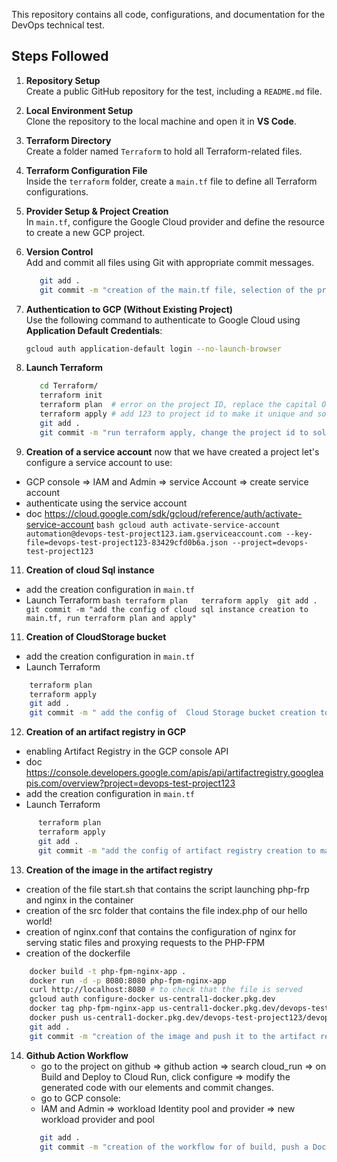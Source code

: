 This repository contains all code, configurations, and documentation for the DevOps technical test.

## Steps Followed

1. **Repository Setup**  
   Create a public GitHub repository for the test, including a `README.md` file.

2. **Local Environment Setup**  
   Clone the repository to the local machine and open it in **VS Code**.

3. **Terraform Directory**  
   Create a folder named `Terraform` to hold all Terraform-related files.

4. **Terraform Configuration File**  
   Inside the `terraform` folder, create a `main.tf` file to define all Terraform configurations.

5. **Provider Setup & Project Creation**  
   In `main.tf`, configure the Google Cloud provider and define the resource to create a new GCP project.

6. **Version Control**  
   Add and commit all files using Git with appropriate commit messages.
    ```bash
       git add .
       git commit -m "creation of the main.tf file, selection of the provider, and creation of the project"
    ```
   
8. **Authentication to GCP (Without Existing Project)**  
   Use the following command to authenticate to Google Cloud using **Application Default Credentials**:
   ```bash
   gcloud auth application-default login --no-launch-browser 
   ```
9. **Launch Terraform**
    ```bash
       cd Terraform/
       terraform init 
       terraform plan  # error on the project ID, replace the capital O letter with the O letter
       terraform apply # add 123 to project id to make it unique and solve error of project creation
       git add .
       git commit -m "run terraform apply, change the project id to solve the creation error, add other terraform file to the gitignore"
    ```
10. **Creation of a service account**
   now that we have created a project let's configure a service account to use:
   - GCP console => IAM and Admin => service Account => create service account
   - authenticate using the service account 
   - doc https://cloud.google.com/sdk/gcloud/reference/auth/activate-service-account
    ```bash
       gcloud auth activate-service-account automation@devops-test-project123.iam.gserviceaccount.com --key-file=devops-test-project123-83429cfd0b6a.json --project=devops-test-project123
    ```
11. **Creation of cloud Sql instance**
   - add the creation configuration in `main.tf`
   - Launch Terraform
    ```bash
       terraform plan  
       terraform apply 
       git add .
       git commit -m "add the config of cloud sql instance creation to main.tf, run terraform plan and apply"
    ```

11. **Creation of  CloudStorage bucket**
   - add the creation configuration in `main.tf`
   - Launch Terraform
   ``` bash
       terraform plan  
       terraform apply 
       git add .
       git commit -m " add the config of  Cloud Storage bucket creation to main.tf, run terraform plan and apply"
   ```

12. **Creation of an artifact registry in GCP**
   - enabling Artifact Registry in the GCP console API
   - doc https://console.developers.google.com/apis/api/artifactregistry.googleapis.com/overview?project=devops-test-project123
   - add the creation configuration in `main.tf`
   - Launch Terraform
   ```bash
         terraform plan
         terraform apply
         git add .
         git commit -m "add the config of artifact registry creation to main.tf, run terraform plan and apply"
   ```

13. **Creation of the image in the artifact registry**
   - creation of the file start.sh that contains the script launching php-frp and nginx in the container
   - creation of the src folder that contains the file index.php of our hello world!
   - creation of nginx.conf that contains the configuration of nginx for serving static files and proxying requests to the PHP-FPM
   - creation of the dockerfile 
 
   ```bash
       docker build -t php-fpm-nginx-app .
       docker run -d -p 8080:8080 php-fpm-nginx-app
       curl http://localhost:8080 # to check that the file is served
       gcloud auth configure-docker us-central1-docker.pkg.dev
       docker tag php-fpm-nginx-app us-central1-docker.pkg.dev/devops-test-project123/devops-test-repo123/php-nginx-app:v1
       docker push us-central1-docker.pkg.dev/devops-test-project123/devops-test-repo123/php-nginx-app:v1
       git add .
       git commit -m "creation of the image and push it to the artifact registry in GCP"
   ```

14. **Github Action Workflow**
      - go to the project on github => github action => search cloud_run => on Build and Deploy to Cloud Run, click configure => modify the generated code with our elements and commit changes.
      - go to GCP console:
      - IAM and Admin => workload Identity pool and provider => new workload provider and pool
      ```bash
         git add .
         git commit -m "creation of the workflow for of build, push a Docker container to Google Artifact Registry and deploy it on Cloud Run when a commit is pushed to the main branch."
      ```
  
    
